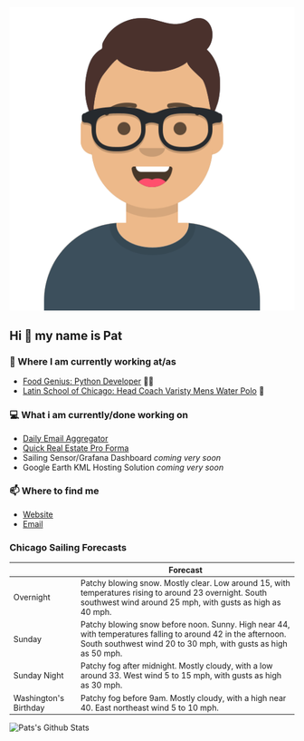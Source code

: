 [![Social banner for p-j-falconer](https://raw.githubusercontent.com/P-J-FALCONER/P-J-FALCONER/master/assets/avataaars.svg)](https://patfalconer.com/)
## Hi :wave: my name is Pat

### 💼 Where I am currently working at/as
- [Food Genius: Python Developer](https://getfoodgenius.com/) 🍔🐍
- [Latin School of Chicago: Head Coach Varisty Mens Water Polo](https://www.latinschool.org/) 🤽


### 💻 What i am currently/done working on
 - [Daily Email Aggregator](https://github.com/P-J-FALCONER/dott_daily_mail)
 - [Quick Real Estate Pro Forma](https://github.com/P-J-FALCONER/henry)
 - Sailing Sensor/Grafana Dashboard *coming very soon*
 - Google Earth KML Hosting Solution *coming very soon*

### 📫 Where to find me
 - [Website](https://patfalconer.com/)
 - [Email](mailto:patrick.j.falconer@gmail.com)


### Chicago Sailing Forecasts
|   | Forecast  |
|---|---|
| Overnight | Patchy blowing snow. Mostly clear. Low around 15, with temperatures rising to around 23 overnight. South southwest wind around 25 mph, with gusts as high as 40 mph. |
| Sunday | Patchy blowing snow before noon. Sunny. High near 44, with temperatures falling to around 42 in the afternoon. South southwest wind 20 to 30 mph, with gusts as high as 50 mph. |
| Sunday Night | Patchy fog after midnight. Mostly cloudy, with a low around 33. West wind 5 to 15 mph, with gusts as high as 30 mph. |
| Washington&#39;s Birthday | Patchy fog before 9am. Mostly cloudy, with a high near 40. East northeast wind 5 to 10 mph. |

![Pats's Github Stats](https://github-readme-stats.vercel.app/api?username=p-j-falconer&show_icons=true&theme=radical)
